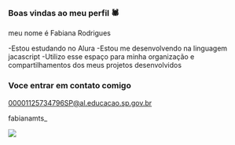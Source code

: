 ### Boas vindas ao meu perfil 🕷

meu nome é Fabiana Rodrigues

-Estou estudando no Alura
-Estou me desenvolvendo na linguagem jacascript
-Utilizo esse espaço para minha organização e compartilhamentos dos meus projetos desenvolvidos

 ### Voce entrar em contato comigo 

 00001125734796SP@al.educacao.sp.gov.br

 fabianamts_

![](https://media1.tenor.com/m/j9IFmthqSyoAAAAd/playboi-carti-ai-dance.gif)
